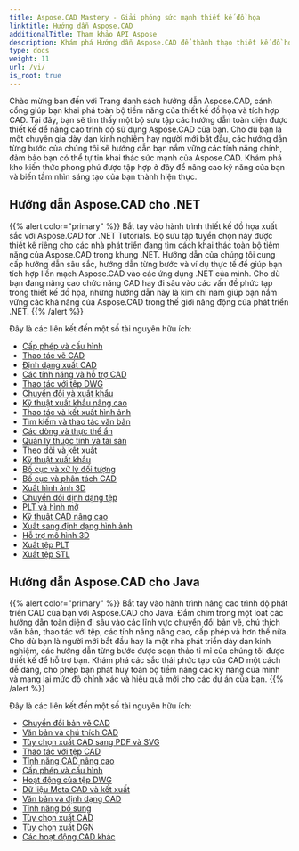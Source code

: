 ```yaml
---
title: Aspose.CAD Mastery - Giải phóng sức mạnh thiết kế đồ họa
linktitle: Hướng dẫn Aspose.CAD
additionalTitle: Tham khảo API Aspose
description: Khám phá Hướng dẫn Aspose.CAD để thành thạo thiết kế đồ họa. Nâng cao kỹ năng của bạn với hướng dẫn từng bước về tích hợp CAD và giải phóng tiềm năng sáng tạo của bạn.
type: docs
weight: 11
url: /vi/
is_root: true
---
```


Chào mừng bạn đến với Trang danh sách hướng dẫn Aspose.CAD, cánh cổng giúp bạn khai phá toàn bộ tiềm năng của thiết kế đồ họa và tích hợp CAD. Tại đây, bạn sẽ tìm thấy một bộ sưu tập các hướng dẫn toàn diện được thiết kế để nâng cao trình độ sử dụng Aspose.CAD của bạn. Cho dù bạn là một chuyên gia dày dạn kinh nghiệm hay người mới bắt đầu, các hướng dẫn từng bước của chúng tôi sẽ hướng dẫn bạn nắm vững các tính năng chính, đảm bảo bạn có thể tự tin khai thác sức mạnh của Aspose.CAD. Khám phá kho kiến thức phong phú được tập hợp ở đây để nâng cao kỹ năng của bạn và biến tầm nhìn sáng tạo của bạn thành hiện thực.

## Hướng dẫn Aspose.CAD cho .NET
{{% alert color="primary" %}}
Bắt tay vào hành trình thiết kế đồ họa xuất sắc với Aspose.CAD for .NET Tutorials. Bộ sưu tập tuyển chọn này được thiết kế riêng cho các nhà phát triển đang tìm cách khai thác toàn bộ tiềm năng của Aspose.CAD trong khung .NET. Hướng dẫn của chúng tôi cung cấp hướng dẫn sâu sắc, hướng dẫn từng bước và ví dụ thực tế để giúp bạn tích hợp liền mạch Aspose.CAD vào các ứng dụng .NET của mình. Cho dù bạn đang nâng cao chức năng CAD hay đi sâu vào các vấn đề phức tạp trong thiết kế đồ họa, những hướng dẫn này là kim chỉ nam giúp bạn nắm vững các khả năng của Aspose.CAD trong thế giới năng động của phát triển .NET.
{{% /alert %}}

Đây là các liên kết đến một số tài nguyên hữu ích:
 
- [Cấp phép và cấu hình](./net/licensing-and-configuration/)
- [Thao tác vẽ CAD](./net/cad-drawing-manipulation/)
- [Định dạng xuất CAD](./net/cad-export-formats/)
- [Các tính năng và hỗ trợ CAD](./net/cad-features-and-support/)
- [Thao tác với tệp DWG](./net/dwg-file-manipulation/)
- [Chuyển đổi và xuất khẩu](./net/conversion-and-export/)
- [Kỹ thuật xuất khẩu nâng cao](./net/advanced-export-techniques/)
- [Thao tác và kết xuất hình ảnh](./net/image-manipulation-and-rendering/)
- [Tìm kiếm và thao tác văn bản](./net/text-search-and-manipulation/)
- [Các dòng và thực thể ẩn](./net/hidden-lines-and-entities/)
- [Quản lý thuộc tính và tài sản](./net/attribute-and-property-management/)
- [Theo dõi và kết xuất](./net/tracking-and-rendering/)
- [Kỹ thuật xuất khẩu](./net/export-techniques/)
- [Bố cục và xử lý đối tượng](./net/layout-and-object-handling/)
- [Bố cục và phân tách CAD](./net/cad-layouts-and-decomposition/)
- [Xuất hình ảnh 3D](./net/3d-image-export/)
- [Chuyển đổi định dạng tệp](./net/file-format-conversion/)
- [PLT và hình mờ](./net/plt-and-watermarking/)
- [Kỹ thuật CAD nâng cao](./net/advanced-cad-techniques/)
- [Xuất sang định dạng hình ảnh](./net/exporting-to-image-formats/)
- [Hỗ trợ mô hình 3D](./net/3d-model-support/)
- [Xuất tệp PLT](./net/exporting-plt-files/)
- [Xuất tệp STL](./net/stl-file-export/)


## Hướng dẫn Aspose.CAD cho Java
{{% alert color="primary" %}}
Bắt tay vào hành trình nâng cao trình độ phát triển CAD của bạn với Aspose.CAD cho Java. Đắm chìm trong một loạt các hướng dẫn toàn diện đi sâu vào các lĩnh vực chuyển đổi bản vẽ, chú thích văn bản, thao tác với tệp, các tính năng nâng cao, cấp phép và hơn thế nữa. Cho dù bạn là người mới bắt đầu hay là một nhà phát triển dày dạn kinh nghiệm, các hướng dẫn từng bước được soạn thảo tỉ mỉ của chúng tôi được thiết kế để hỗ trợ bạn. Khám phá các sắc thái phức tạp của CAD một cách dễ dàng, cho phép bạn phát huy toàn bộ tiềm năng các kỹ năng của mình và mang lại mức độ chính xác và hiệu quả mới cho các dự án của bạn.
{{% /alert %}}

Đây là các liên kết đến một số tài nguyên hữu ích:
 
- [Chuyển đổi bản vẽ CAD](./java/cad-drawing-conversion/)
- [Văn bản và chú thích CAD](./java/cad-text-and-annotation/)
- [Tùy chọn xuất CAD sang PDF và SVG](./java/cad-to-pdf-and-svg-export-options/)
- [Thao tác với tệp CAD](./java/cad-file-manipulation/)
- [Tính năng CAD nâng cao](./java/advanced-cad-features/)
- [Cấp phép và cấu hình](./java/licensing-and-configuration/)
- [Hoạt động của tệp DWG](./java/dwg-file-operations/)
- [Dữ liệu Meta CAD và kết xuất](./java/cad-meta-data-and-rendering/)
- [Văn bản và định dạng CAD](./java/cad-text-and-formatting/)
- [Tính năng bổ sung](./java/additional-features/)
- [Tùy chọn xuất CAD](./java/cad-export-options/)
- [Tùy chọn xuất DGN](./java/dgn-export-options/)
- [Các hoạt động CAD khác](./java/other-cad-operations/)



